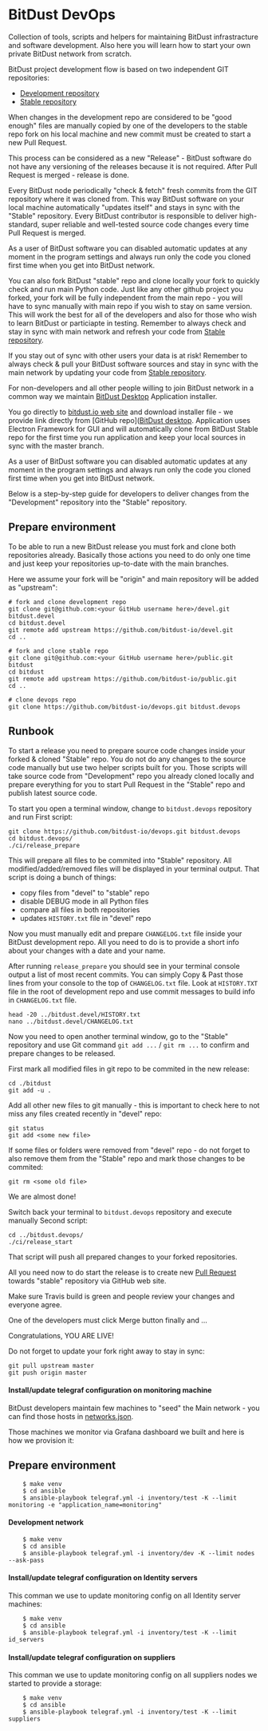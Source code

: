 # BitDust DevOps

Collection of tools, scripts and helpers for maintaining BitDust infrastracture and software development.
Also here you will learn how to start your own private BitDust network from scratch.

BitDust project development flow is based on two independent GIT repositories:

* [Development repository](https://github.com/bitdust-io/devel)
* [Stable repository](https://github.com/bitdust-io/public)


When changes in the development repo are considered to be "good enough" files are manually copied by one of the developers to the stable repo fork on his local machine and new commit must be created to start a new Pull Request.

This process can be considered as a new "Release" - BitDust software do not have any versioning of the releases because it is not required. After Pull Request is merged - release is done.

Every BitDust node periodically "check & fetch" fresh commits from the GIT repository where it was cloned from.
This way BitDust software on your local machine automatically "updates itself" and stays in sync with the "Stable" repository. Every BitDust contributor is responsible to deliver high-standard, super reliable and well-tested source code changes every time Pull Request is merged.

As a user of BitDust software you can disabled automatic updates at any moment in the program settings and always run only the code you cloned first time when you get into BitDust network.

You can also fork BitDust "stable" repo and clone locally your fork to quickly check and run main Python code. Just like any other github project you forked, your fork will be fully independent from the main repo - you will have to sync manually with main repo if you wish to stay on same version. This will work the best for all of the developers and also for those who wish to learn BitDust or particiapte in testing. Remember to always check and stay in sync with main network and refresh your code from [Stable repository](https://github.com/bitdust-io/public).

If you stay out of sync with other users your data is at risk! Remember to always check & pull your BitDust software sources and stay in sync with the main network by updating your code from [Stable repository](https://github.com/bitdust-io/public).

For non-developers and all other people willing to join BitDust network in a common way we maintain [BitDust Desktop](https://github.com/bitdust-io/desktop/releases) Application installer.

You go directly to [bitdust.io web site](https://bitdust.io) and download installer file - we provide link directly from [GitHub repo]([BitDust desktop](https://github.com/bitdust-io/desktop/). Application uses Electron Framework for GUI and will automatically clone from BitDust Stable repo for the first time you run application and keep your local sources in sync with the master branch.

As a user of BitDust software you can disabled automatic updates at any moment in the program settings and always run only the code you cloned first time when you get into BitDust network.

Below is a step-by-step guide for developers to deliver changes from the "Development" repository into the "Stable" repository.



## Prepare environment

To be able to run a new BitDust release you must fork and clone both repositories already.
Basically those actions you need to do only one time and just keep your repositories up-to-date with the main branches.

Here we assume your fork will be "origin" and main repository will be added as "upstream":

    # fork and clone development repo
    git clone git@github.com:<your GitHub username here>/devel.git bitdust.devel
    cd bitdust.devel
    git remote add upstream https://github.com/bitdust-io/devel.git
    cd ..

    # fork and clone stable repo
    git clone git@github.com:<your GitHub username here>/public.git bitdust
    cd bitdust
    git remote add upstream https://github.com/bitdust-io/public.git
    cd ..

    # clone devops repo
    git clone https://github.com/bitdust-io/devops.git bitdust.devops



## Runbook

To start a release you need to prepare source code changes inside your forked & cloned "Stable" repo.
You do not do any changes to the source code manually but use two helper scripts built for you.
Those scripts will take source code from "Development" repo you already cloned locally and prepare everything for you to start Pull Request in the "Stable" repo and publish latest source code.

To start you open a terminal window, change to `bitdust.devops` repository and run First script:

    git clone https://github.com/bitdust-io/devops.git bitdust.devops
    cd bitdust.devops/
    ./ci/release_prepare


This will prepare all files to be commited into "Stable" repository.
All modified/added/removed files will be displayed in your terminal output. That script is doing a bunch of things:

* copy files from "devel" to "stable" repo
* disable DEBUG mode in all Python files
* compare all files in both repositories
* updates `HISTORY.txt` file in "devel" repo


Now you must manually edit and prepare `CHANGELOG.txt` file inside your BitDust development repo. All you need to do is to provide a short info about your changes with a date and your name.

After running `release_prepare` you should see in your terminal console output a list of most recent commits.
You can simply Copy & Past those lines from your console to the top of `CHANGELOG.txt` file.
Look at `HISTORY.TXT` file in the root of development repo and use commit messages to build info in `CHANGELOG.txt` file.

    head -20 ../bitdust.devel/HISTORY.txt
    nano ../bitdust.devel/CHANGELOG.txt


Now you need to open another terminal window, go to the "Stable" repository and use Git command `git add ...` / `git rm ...` to confirm and prepare changes to be released.

First mark all modified files in git repo to be commited in the new release:

    cd ./bitdust
    git add -u .


Add all other new files to git manually - this is important to check here to not miss any files created recently in "devel" repo:

    git status
    git add <some new file>


If some files or folders were removed from "devel" repo - do not forget to also remove them from the "Stable" repo and mark those changes to be commited:

    git rm <some old file>


We are almost done!

Switch back your terminal to `bitdust.devops` repository and execute manually Second script:

    cd ../bitdust.devops/
    ./ci/release_start


That script will push all prepared changes to your forked repositories.

All you need now to do start the release is to create new [Pull Request](https://github.com/bitdust-io/public/pulls) towards "stable" repository via GitHub web site.

Make sure Travis build is green and people review your changes and everyone agree.

One of the developers must click Merge button finally and ...

Congratulations, YOU ARE LIVE!

Do not forget to update your fork right away to stay in sync:

    git pull upstream master
    git push origin master



#### Install/update telegraf configuration on monitoring machine

BitDust developers maintain few machines to "seed" the Main network - you can find those hosts in [networks.json](https://github.com/bitdust-io/public/blob/master/networks.json).

Those machines we monitor via Grafana dashboard we built and here is how we provision it:


Prepare environment
-------------------

```shell
    $ make venv
    $ cd ansible
    $ ansible-playbook telegraf.yml -i inventory/test -K --limit monitoring -e "application_name=monitoring"
```

#### Development network
```shell
    $ make venv
    $ cd ansible
    $ ansible-playbook telegraf.yml -i inventory/dev -K --limit nodes --ask-pass
```



#### Install/update telegraf configuration on Identity servers

This comman we use to update monitoring config on all Identity server machines:

```shell
    $ make venv
    $ cd ansible
    $ ansible-playbook telegraf.yml -i inventory/test -K --limit id_servers
```



#### Install/update telegraf configuration on suppliers

This comman we use to update monitoring config on all suppliers nodes we started to provide a storage:

```shell
    $ make venv
    $ cd ansible
    $ ansible-playbook telegraf.yml -i inventory/test -K --limit suppliers
```

